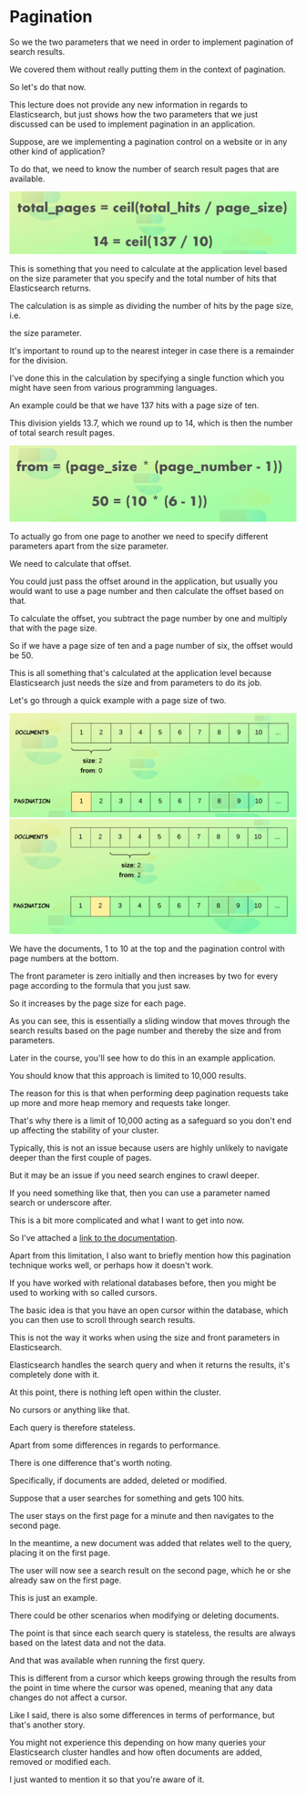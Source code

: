 # Pagination

So we the two parameters that we need in order to implement pagination of search results.

We covered them without really putting them in the context of pagination.

So let's do that now.

This lecture does not provide any new information in regards to Elasticsearch, but just shows how the two parameters that we just discussed can be used to implement pagination in an application.

Suppose, are we implementing a pagination control on a website or in any other kind of application?

To do that, we need to know the number of search result pages that are available.

![](images/2023-01-06_15-32.png)

This is something that you need to calculate at the application level based on the size parameter that you specify and the total number of hits that Elasticsearch returns.

The calculation is as simple as dividing the number of hits by the page size, i.e.

the size parameter.

It's important to round up to the nearest integer in case there is a remainder for the division.

I've done this in the calculation by specifying a single function which you might have seen from various programming languages.

An example could be that we have 137 hits with a page size of ten.

This division yields 13.7, which we round up to 14, which is then the number of total search result pages.

![](images/2023-01-06_15-35.png)

To actually go from one page to another we need to specify different parameters apart from the size parameter.

We need to calculate that offset.

You could just pass the offset around in the application, but usually you would want to use a page number and then calculate the offset based on that.

To calculate the offset, you subtract the page number by one and multiply that with the page size.

So if we have a page size of ten and a page number of six, the offset would be 50.

This is all something that's calculated at the application level because Elasticsearch just needs the size and from parameters to do its job.

Let's go through a quick example with a page size of two.

![](images/2023-01-06_15-39.png)
![](images/2023-01-06_15-42.png)

We have the documents, 1 to 10 at the top and the pagination control with page numbers at the bottom.

The front parameter is zero initially and then increases by two for every page according to the formula that you just saw.

So it increases by the page size for each page.

As you can see, this is essentially a sliding window that moves through the search results based on the page number and thereby the size and from parameters.

Later in the course, you'll see how to do this in an example application.

You should know that this approach is limited to 10,000 results.

The reason for this is that when performing deep pagination requests take up more and more heap memory and requests take longer.

That's why there is a limit of 10,000 acting as a safeguard so you don't end up affecting the stability of your cluster.

Typically, this is not an issue because users are highly unlikely to navigate deeper than the first couple of pages.

But it may be an issue if you need search engines to crawl deeper.

If you need something like that, then you can use a parameter named search or underscore after.

This is a bit more complicated and what I want to get into now.

So I've attached a [link to the documentation](https://www.elastic.co/guide/en/elasticsearch/reference/current/search-request-body.html#request-body-search-search-after).

Apart from this limitation, I also want to briefly mention how this pagination technique works well, or perhaps how it doesn't work.

If you have worked with relational databases before, then you might be used to working with so called cursors.

The basic idea is that you have an open cursor within the database, which you can then use to scroll through search results.

This is not the way it works when using the size and front parameters in Elasticsearch.

Elasticsearch handles the search query and when it returns the results, it's completely done with it.

At this point, there is nothing left open within the cluster.

No cursors or anything like that.

Each query is therefore stateless.

Apart from some differences in regards to performance.

There is one difference that's worth noting.

Specifically, if documents are added, deleted or modified.

Suppose that a user searches for something and gets 100 hits.

The user stays on the first page for a minute and then navigates to the second page.

In the meantime, a new document was added that relates well to the query, placing it on the first page.

The user will now see a search result on the second page, which he or she already saw on the first page.

This is just an example.

There could be other scenarios when modifying or deleting documents.

The point is that since each search query is stateless, the results are always based on the latest data and not the data.

And that was available when running the first query.

This is different from a cursor which keeps growing through the results from the point in time where the cursor was opened, meaning that any data changes do not affect a cursor.

Like I said, there is also some differences in terms of performance, but that's another story.

You might not experience this depending on how many queries your Elasticsearch cluster handles and how often documents are added, removed or modified each.

I just wanted to mention it so that you're aware of it.

